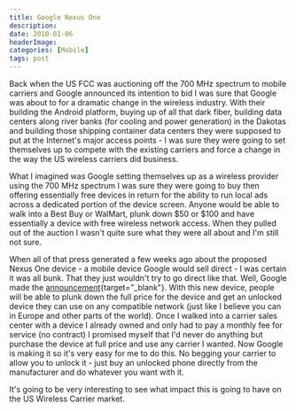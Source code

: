 ```yaml
---
title: Google Nexus One
description: 
date: 2010-01-06
headerImage: 
categories: [Mobile]
tags: post
---
```


Back when the US FCC was auctioning off the 700 MHz spectrum to mobile carriers and Google announced its intention to bid I was sure that Google was about to for a dramatic change in the wireless industry. With their building the Android platform, buying up of all that dark fiber, building data centers along river banks (for cooling and power generation) in the Dakotas and building those shipping container data centers they were supposed to put at the Internet's major access points - I was sure they were going to set themselves up to compete with the existing carriers and force a change in the way the US wireless carriers did business.

What I imagined was Google setting themselves up as a wireless provider using the 700 MHz spectrum I was sure they were going to buy then offering essentially free devices in return for the ability to run local ads across a dedicated portion of the device screen. Anyone would be able to walk into a Best Buy or WalMart, plunk down $50 or $100 and have essentially a device with free wireless network access. When they pulled out of the auction I wasn't quite sure what they were all about and I'm still not sure.

When all of that press generated a few weeks ago about the proposed Nexus One device - a mobile device Google would sell direct - I was certain it was all bunk. That they just wouldn't try to go direct like that. Well, Google made the [announcement](https://www.pcmag.com/article2/0,2817,2357687,00.asp){target="_blank"}. With this new device, people will be able to plunk down the full price for the device and get an unlocked device they can use on any compatible network (just like I believe you can in Europe and other parts of the world). Once I walked into a carrier sales center with a device I already owned and only had to pay a monthly fee for service (no contract) I promised myself that I'd never do anything but purchase the device at full price and use any carrier I wanted. Now Google is making it so it's very easy for me to do this. No begging your carrier to allow you to unlock it - just buy an unlocked phone directly from the manufacturer and do whatever you want with it.

It's going to be very interesting to see what impact this is going to have on the US Wireless Carrier market.
